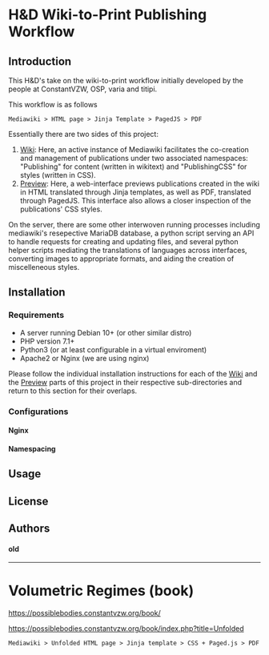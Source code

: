 # H&D Wiki-to-Print Publishing Workflow

## Introduction
This H&D's take on the wiki-to-print workflow initially developed by the people at ConstantVZW, OSP, varia and titipi.

This workflow is as follows

```
Mediawiki > HTML page > Jinja Template > PagedJS > PDF
```

Essentially there are two sides of this project:
1. [Wiki](wiki): Here, an active instance of Mediawiki facilitates the co-creation and management of publications under two associated namespaces: "Publishing" for content (written in wikitext) and "PublishingCSS" for styles (written in CSS).  
2. [Preview](preview): Here, a web-interface previews publications created in the wiki in HTML translated through Jinja templates, as well as PDF, translated through PagedJS. This interface also allows a closer inspection of the publications' CSS styles.

On the server, there are some other interwoven running processes including mediawiki's resepective MariaDB database, a python script serving an API to handle requests for creating and updating files, and several python helper scripts mediating the translations of languages across interfaces, converting images to appropriate formats, and aiding the creation of miscelleneous styles.

## Installation

### Requirements
- A server running Debian 10+ (or other similar distro) 
- PHP version 7.1+ 
- Python3 (or at least configurable in a virtual enviroment)
- Apache2 or Nginx (we are using nginx)

Please follow the individual installation instructions for each of the [Wiki](wiki) and the [Preview](preview) parts of this project in their respective sub-directories and return to this section for their overlaps.

### Configurations
#### Nginx
#### Namespacing

## Usage

## License

## Authors




#### old 
---
# Volumetric Regimes (book)

<https://possiblebodies.constantvzw.org/book/>

<https://possiblebodies.constantvzw.org/book/index.php?title=Unfolded>

`Mediawiki > Unfolded HTML page > Jinja template > CSS + Paged.js > PDF`
